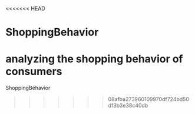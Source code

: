 <<<<<<< HEAD
# ShoppingBehavior
analyzing the shopping behavior of consumers
=======
ShoppingBehavior

>>>>>>> 08afba273960109970df724bd50df3b3e38c40db
